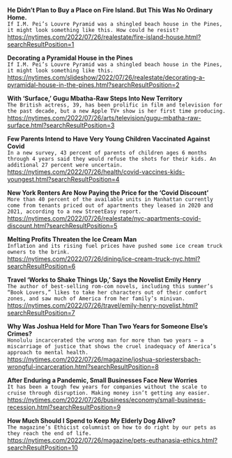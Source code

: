 **He Didn’t Plan to Buy a Place on Fire Island. But This Was No Ordinary Home.**\
`If I.M. Pei’s Louvre Pyramid was a shingled beach house in the Pines, it might look something like this. How could he resist?`\
https://nytimes.com/2022/07/26/realestate/fire-island-house.html?searchResultPosition=1

**Decorating a Pyramidal House in the Pines**\
`If I.M. Pei’s Louvre Pyramid was a shingled beach house in the Pines, it might look something like this.`\
https://nytimes.com/slideshow/2022/07/26/realestate/decorating-a-pyramidal-house-in-the-pines.html?searchResultPosition=2

**With ‘Surface,’ Gugu Mbatha-Raw Steps Into New Territory**\
`The British actress, 39, has been prolific in film and television for the past decade, but a new Apple TV+ show is her first time producing.`\
https://nytimes.com/2022/07/26/arts/television/gugu-mbatha-raw-surface.html?searchResultPosition=3

**Few Parents Intend to Have Very Young Children Vaccinated Against Covid**\
`In a new survey, 43 percent of parents of children ages 6 months through 4 years said they would refuse the shots for their kids. An additional 27 percent were uncertain.`\
https://nytimes.com/2022/07/26/health/covid-vaccines-kids-youngest.html?searchResultPosition=4

**New York Renters Are Now Paying the Price for the ‘Covid Discount’**\
`More than 40 percent of the available units in Manhattan currently come from tenants priced out of apartments they leased in 2020 and 2021, according to a new StreetEasy report.`\
https://nytimes.com/2022/07/26/realestate/nyc-apartments-covid-discount.html?searchResultPosition=5

**Melting Profits Threaten the Ice Cream Man**\
`Inflation and its rising fuel prices have pushed some ice cream truck owners to the brink.`\
https://nytimes.com/2022/07/26/dining/ice-cream-truck-nyc.html?searchResultPosition=6

**Travel ‘Works to Shake Things Up,’ Says the Novelist Emily Henry**\
`The author of best-selling rom-com novels, including this summer’s “Book Lovers,” likes to take her characters out of their comfort zones, and saw much of America from her family’s minivan.`\
https://nytimes.com/2022/07/26/travel/emily-henry-novelist.html?searchResultPosition=7

**Why Was Joshua Held for More Than Two Years for Someone Else’s Crimes?**\
`Honolulu incarcerated the wrong man for more than two years — a miscarriage of justice that shows the cruel inadequacy of America’s approach to mental health.`\
https://nytimes.com/2022/07/26/magazine/joshua-spriestersbach-wrongful-incarceration.html?searchResultPosition=8

**After Enduring a Pandemic, Small Businesses Face New Worries**\
`It has been a tough few years for companies without the scale to cruise through disruption. Making money isn’t getting any easier.`\
https://nytimes.com/2022/07/26/business/economy/small-business-recession.html?searchResultPosition=9

**How Much Should I Spend to Keep My Elderly Dog Alive?**\
`The magazine’s Ethicist columnist on how to do right by our pets as they reach the end of life.`\
https://nytimes.com/2022/07/26/magazine/pets-euthanasia-ethics.html?searchResultPosition=10


